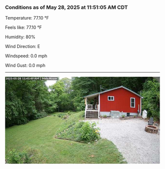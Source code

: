 ### Conditions as of May 28, 2025 at 11:51:05 AM CDT 

Temperature: 77.10 &deg;F

Feels like: 77.10 &deg;F

Humidity: 80%

Wind Direction: E

Windspeed: 0.0 mph

Wind Gust: 0.0 mph

---

<img src="./images/latest.jpeg"/>

